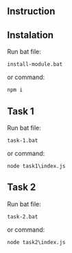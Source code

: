 ## Instruction

## Instalation

Run bat file:

```
install-module.bat
```

or command:

```
npm i

```

## Task 1

Run bat file:

```
task-1.bat
```

or command:

```
node task1\index.js
```

## Task 2

Run bat file:

```
task-2.bat
```

or command:

```
node task2\index.js
```
